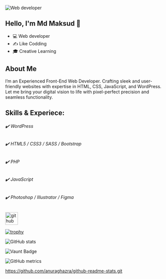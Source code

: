 ![Web developer](https://arturssmirnovs.github.io/github-profile-readme-generator/images/banner.png)
## Hello, I'm Md Maksud 👋
- 💻 Web developer
- ✍ Like Codding
- 🎓 Creative Learning
## About Me
I’m an Experienced Front-End Web Developer. Crafting sleek and user-friendly websites with expertise in HTML, CSS, JavaScript, and WordPress. Let me bring your digital vision to life with pixel-perfect precision and seamless functionality.

##  Skills & Experiece:
###### ✔️ WordPress
###### ✔️ HTML5 / CSS3 / SASS / Bootstrap
###### ✔️ PHP
###### ✔️ JavaScript
###### ✔️ Photoshop / Illustrator / Figma


[<img src='https://cdn.jsdelivr.net/npm/simple-icons@3.0.1/icons/github.svg' alt='github' height='40'>](https://github.com/https://github.com/Md-maksud)  

[![trophy](https://github-profile-trophy.vercel.app/?username=https://github.com/Md-maksud)](https://github.com/ryo-ma/github-profile-trophy)

![GitHub stats](https://github-readme-stats.vercel.app/api?username=https://github.com/Md-maksud&show_icons=true)  

![Vaunt Badge](https://api.vaunt.dev/v1/github/entities/https://github.com/Md-maksud/contributions?format=svg&private=false)  

![GitHub metrics](https://metrics.lecoq.io/https://github.com/Md-maksud)  

https://github.com/anuraghazra/github-readme-stats.git
